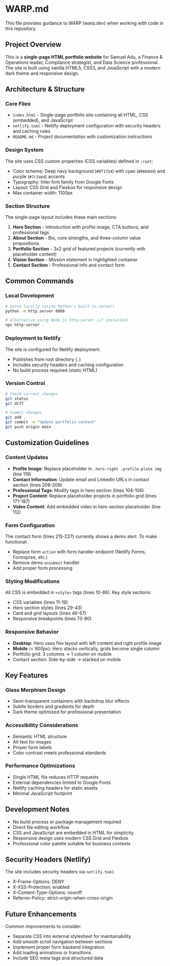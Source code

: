 # WARP.md

This file provides guidance to WARP (warp.dev) when working with code in this repository.

## Project Overview

This is a **single-page HTML portfolio website** for Samuel Adu, a Finance & Operations leader, Compliance strategist, and Data Science professional. The site is built using vanilla HTML5, CSS3, and JavaScript with a modern dark theme and responsive design.

## Architecture & Structure

### Core Files
- `index.html` - Single-page portfolio site containing all HTML, CSS (embedded), and JavaScript
- `netlify.toml` - Netlify deployment configuration with security headers and caching rules
- `README.md` - Project documentation with customization instructions

### Design System
The site uses CSS custom properties (CSS variables) defined in `:root`:
- Color scheme: Deep navy background (`#0f1724`) with cyan (`#06b6d4`) and purple (`#7c3aed`) accents
- Typography: Inter font family from Google Fonts
- Layout: CSS Grid and Flexbox for responsive design
- Max container width: 1100px

### Section Structure
The single-page layout includes these main sections:
1. **Hero Section** - Introduction with profile image, CTA buttons, and professional tags
2. **About Section** - Bio, core strengths, and three-column value propositions
3. **Portfolio Section** - 3x2 grid of featured projects (currently with placeholder content)
4. **Vision Section** - Mission statement in highlighted container
5. **Contact Section** - Professional info and contact form

## Common Commands

### Local Development
```bash
# Serve locally (using Python's built-in server)
python -m http.server 8000

# Alternative using Node.js http-server (if installed)
npx http-server .
```

### Deployment to Netlify
The site is configured for Netlify deployment:
- Publishes from root directory (`.`)
- Includes security headers and caching configuration
- No build process required (static HTML)

### Version Control
```bash
# Check current changes
git status
git diff

# Commit changes
git add .
git commit -m "Update portfolio content"
git push origin main
```

## Customization Guidelines

### Content Updates
- **Profile Image**: Replace placeholder in `.hero-right .profile-plate img` (line 119)
- **Contact Information**: Update email and LinkedIn URLs in contact section (lines 208-209)
- **Professional Tags**: Modify tags in hero section (lines 104-106)
- **Project Content**: Replace placeholder projects in portfolio grid (lines 171-187)
- **Video Content**: Add embedded video in hero section placeholder (line 112)

### Form Configuration
The contact form (lines 215-227) currently shows a demo alert. To make functional:
- Replace form `action` with form handler endpoint (Netlify Forms, Formspree, etc.)
- Remove demo `onsubmit` handler
- Add proper form processing

### Styling Modifications
All CSS is embedded in `<style>` tags (lines 10-86). Key style sections:
- CSS variables (lines 11-19)
- Hero section styles (lines 29-43)
- Card and grid layouts (lines 46-57)
- Responsive breakpoints (lines 73-80)

### Responsive Behavior
- **Desktop**: Hero uses flex layout with left content and right profile image
- **Mobile** (< 900px): Hero stacks vertically, grids become single column
- Portfolio grid: 3 columns → 1 column on mobile
- Contact section: Side-by-side → stacked on mobile

## Key Features

### Glass Morphism Design
- Semi-transparent containers with backdrop blur effects
- Subtle borders and gradients for depth
- Dark theme optimized for professional presentation

### Accessibility Considerations
- Semantic HTML structure
- Alt text for images
- Proper form labels
- Color contrast meets professional standards

### Performance Optimizations
- Single HTML file reduces HTTP requests
- External dependencies limited to Google Fonts
- Netlify caching headers for static assets
- Minimal JavaScript footprint

## Development Notes

- No build process or package management required
- Direct file editing workflow
- CSS and JavaScript are embedded in HTML for simplicity
- Responsive design uses modern CSS Grid and Flexbox
- Professional color palette suitable for business contexts

## Security Headers (Netlify)
The site includes security headers via `netlify.toml`:
- X-Frame-Options: DENY
- X-XSS-Protection: enabled
- X-Content-Type-Options: nosniff
- Referrer-Policy: strict-origin-when-cross-origin

## Future Enhancements
Common improvements to consider:
- Separate CSS into external stylesheet for maintainability
- Add smooth scroll navigation between sections
- Implement proper form backend integration
- Add loading animations or transitions
- Include SEO meta tags and structured data
